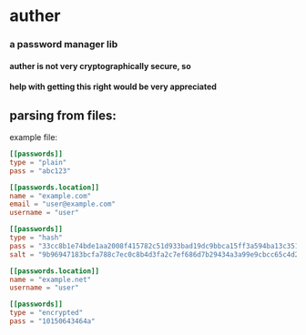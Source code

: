 # auther
### a password manager lib

#### **auther is not very cryptographically secure, so**
#### **help with getting this right would be very appreciated**

## parsing from files:

example file:
```toml
[[passwords]]
type = "plain"
pass = "abc123"

[[passwords.location]]
name = "example.com"
email = "user@example.com"
username = "user"

[[passwords]]
type = "hash"
pass = "33cc8b1e74bde1aa2008f415782c51d933bad19dc9bbca15ff3a594ba13c351a421d97942a6395f5aa07e5116a9e744650684dbcac1250701f2823cc20fea649"
salt = "9b96947183bcfa788c7ec0c8b4d3fa2c7ef686d7b29434a3a99e9cbcc65c4d2328c8e2cca57fbc4f21c1dc262bcd8129cbeba5a65158e948a03ea3a2778c8cec"

[[passwords.location]]
name = "example.net"
username = "user"

[[passwords]]
type = "encrypted"
pass = "10150643464a"
```